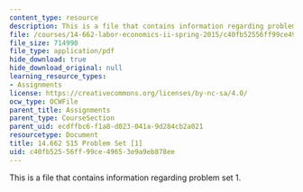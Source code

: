 ```yaml
---
content_type: resource
description: This is a file that contains information regarding problem set 1.
file: /courses/14-662-labor-economics-ii-spring-2015/c40fb52556ff99ce49653e9a9eb878ee_MIT14_662S15_pset1.pdf
file_size: 714990
file_type: application/pdf
hide_download: true
hide_download_original: null
learning_resource_types:
- Assignments
license: https://creativecommons.org/licenses/by-nc-sa/4.0/
ocw_type: OCWFile
parent_title: Assignments
parent_type: CourseSection
parent_uid: ecdffbc6-f1a8-d023-041a-9d284cb2a021
resourcetype: Document
title: 14.662 S15 Problem Set [1]
uid: c40fb525-56ff-99ce-4965-3e9a9eb878ee
---
```

This is a file that contains information regarding problem set 1.